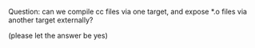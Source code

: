 Question:
can we compile cc files via one target, and expose *.o files via another
target externally?

(please let the answer be yes)
